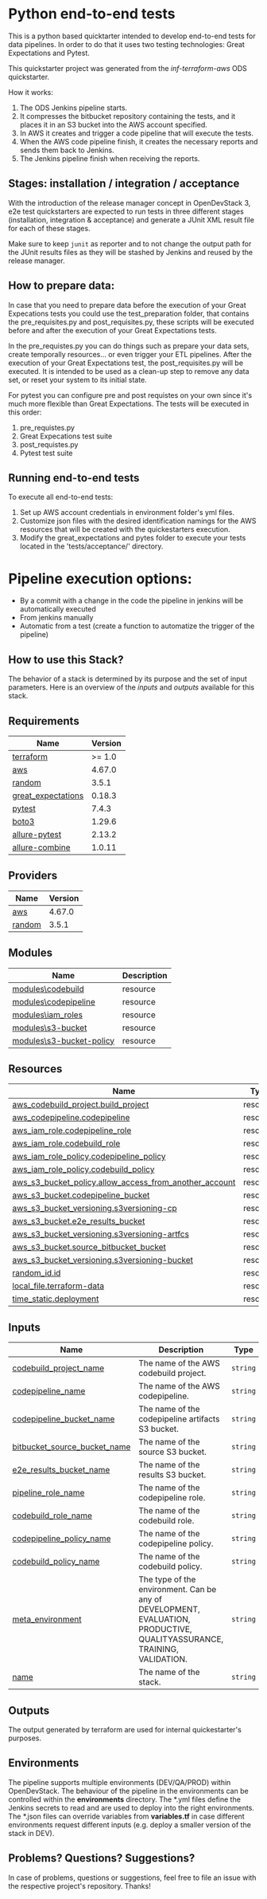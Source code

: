 # Python end-to-end tests

This is a python based quicktarter intended to develop end-to-end tests for data pipelines.
In order to do that it uses two testing technologies: Great Expectations and Pytest.

This quickstarter project was generated from the *inf-terraform-aws* ODS quickstarter.

How it works:
   1. The ODS Jenkins pipeline starts.
   2. It compresses the bitbucket repository containing the tests, and it places it in an S3 bucket into the AWS account specified.
   3. In AWS it creates and trigger a code pipeline that will execute the tests.
   4. When the AWS code pipeline finish, it creates the necessary reports and sends them back to Jenkins.
   5. The Jenkins pipeline finish when receiving the reports.
  


## Stages: installation / integration / acceptance

With the introduction of the release manager concept in OpenDevStack 3, e2e test quickstarters are expected to run tests in three different stages (installation, integration & acceptance) and generate a JUnit XML result file for each of these stages.

Make sure to keep `junit` as reporter and to not change the output path for the JUnit results files as they will be stashed by Jenkins and reused by the release manager.

## How to prepare data:
In case that you need to prepare data before the execution of your Great Expecations tests you could use the test_preparation folder, that contains the pre_requisites.py and post_requisites.py, these scripts
will be executed before and after the execution of your Great Expectations tests.

In the pre_requistes.py  you can do things such as prepare your data sets, create temporally resources... or even trigger your ETL pipelines.
After the execution of your Great Expectations test, the post_requisites.py will be executed. It is intended to be used as a clean-up step  to remove any data set, 
or reset your system to its initial state.

For pytest you can configure pre and post requistes on your own since it's much more flexible than Great Expectations.
The tests will be executed in this order:
  1. pre_requistes.py
  2. Great Expecations test suite
  3. post_requistes.py
  4. Pytest test suite

## Running end-to-end tests

To execute all end-to-end tests:

1. Set up AWS account credentials in environment folder's yml files. 
2. Customize json files with the desired identification namings for the AWS resources that will be created with the quickestarters execution.
3. Modify the great_expectations and pytes folder to execute your tests located in the 'tests/acceptance/' directory.

# Pipeline execution options:
- By a commit with a change in the code the pipeline in jenkins will be automatically executed
- From jenkins manually
- Automatic from a test (create a function to automatize the trigger of the pipeline)

## How to use this Stack?

The behavior of a stack is determined by its purpose and the set of input parameters. Here is an overview of the *inputs* and *outputs* available for this stack.

<!-- BEGINNING OF PRE-COMMIT-TERRAFORM DOCS HOOK -->
## Requirements

| Name | Version |
|------|---------|
| <a name="requirement_terraform"></a> [terraform](#requirement\_terraform) | >= 1.0 |
| <a name="requirement_aws"></a> [aws](#requirement\_aws) | 4.67.0 |
| <a name="requirement_random"></a> [random](#requirement\_random) | 3.5.1 |
| <a name="requirement_great_expectations"></a> [great_expectations](#requirement\_great_expectations) | 0.18.3 |
| <a name="requirement_pytest"></a> [pytest](#requirement\_pytest) | 7.4.3 |
| <a name="requirement_boto3"></a> [boto3](#requirement\_boto3) | 1.29.6 |
| <a name="requirement_allure-pytest"></a> [allure-pytest](#requirement\_allure-pytest) | 2.13.2 |
| <a name="requirement_allure-combine"></a> [allure-combine](#requirement\_allure-combine) | 1.0.11 |


## Providers

| Name | Version |
|------|---------|
| <a name="provider_aws"></a> [aws](#provider\_aws) | 4.67.0 |
| <a name="provider_random"></a> [random](#provider\_random) | 3.5.1 |

## Modules

| Name                                                                                                            | Description |
|-----------------------------------------------------------------------------------------------------------------|-------------|
| [modules\codebuild]()                                                                                           | resource    |
| [modules\codepipeline]()                                                                                        | resource    |
| [modules\iam_roles]()                                                                                           | resource    |
| [modules\s3-bucket]()                                                                                           | resource    |
| [modules\s3-bucket-policy](https://registry.terraform.io/providers/hashicorp/time/latest/docs/resources/static) | resource    |

## Resources

| Name                                                                                                                                       | Type |
|--------------------------------------------------------------------------------------------------------------------------------------------|------|
| [aws_codebuild_project.build_project](https://registry.terraform.io/providers/hashicorp/...)                                               | resource |
| [aws_codepipeline.codepipeline]()                                                                                                          | resource |
| [aws_iam_role.codepipeline_role]()                                                                                                         | resource |
| [aws_iam_role.codebuild_role]()                                                                                                            | resource |
| [aws_iam_role_policy.codepipeline_policy](https://registry.terraform.io/providers/hashicorp/random/3.5.1/docs/resources/id)                | resource |
| [aws_iam_role_policy.codebuild_policy](https://registry.terraform.io/providers/hashicorp/random/3.5.1/docs/resources/id)                   | resource |
| [aws_s3_bucket_policy.allow_access_from_another_account](https://registry.terraform.io/providers/hashicorp/random/3.5.1/docs/resources/id) | resource |
| [aws_s3_bucket.codepipeline_bucket](https://registry.terraform.io/providers/hashicorp/random/3.5.1/docs/resources/id)                      | resource |
| [aws_s3_bucket_versioning.s3versioning-cp](https://registry.terraform.io/providers/hashicorp/random/3.5.1/docs/resources/id)               | resource |
| [aws_s3_bucket.e2e_results_bucket](https://registry.terraform.io/providers/hashicorp/random/3.5.1/docs/resources/id)                       | resource |
| [aws_s3_bucket_versioning.s3versioning-artfcs](https://registry.terraform.io/providers/hashicorp/random/3.5.1/docs/resources/id)           | resource |
| [aws_s3_bucket.source_bitbucket_bucket](https://registry.terraform.io/providers/hashicorp/random/3.5.1/docs/resources/id)                  | resource |
| [aws_s3_bucket_versioning.s3versioning-bucket](https://registry.terraform.io/providers/hashicorp/random/3.5.1/docs/resources/id)           | resource |
| [random_id.id](https://registry.terraform.io/providers/hashicorp/random/3.5.1/docs/resources/id)                                           | resource |
| [local_file.terraform-data](https://registry.terraform.io/providers/hashicorp/random/3.5.1/docs/resources/id)                              | resource |
| [time_static.deployment](https://registry.terraform.io/providers/hashicorp/time/latest/docs/resources/static)                              | resource |

## Inputs

| Name                                                                                                                         | Description                                                                                                             | Type | Default               | Required |
|------------------------------------------------------------------------------------------------------------------------------|-------------------------------------------------------------------------------------------------------------------------|------|-----------------------|:--------:|
| <a name="input_codebuild_project_name"></a> [codebuild\_project\_name](#input\_codebuild\_project\_name)                     | The name of the AWS codebuild project.                                                                                  | `string` | `"codebuild-project"` | no |
| <a name="input_codepipeline_name"></a> [codepipeline\_name](#input\_codepipeline\_name)                                      | The name of the AWS codepipeline.                                                                                       | `string` | `"test-codepipeline"` | no |
| <a name="input_codepipeline_bucket_name"></a> [codepipeline\_bucket\_name](#input\_codepipeline\_bucket\_name)               | The name of the codepipeline artifacts S3 bucket.                                                                       | `string` | `"cpplartifacts"`     | no |
| <a name="input_bitbucket_source_bucket_name"></a> [bitbucket\_source\_bucket\_name](#input\_bitbucket\_source\_bucket\_name) | The name of the source S3 bucket.                                                                                       | `string` | `"src-bitbucket"`     | no |
| <a name="input_e2e_results_bucket_name"></a> [e2e\_results\_bucket\_name](#input\_e2e\_results\_bucket\_name)                | The name of the results S3 bucket.                                                                                      | `string` | `"test-results"`      | no |
| <a name="input_pipeline_role_name"></a> [pipeline\_role\_name](#input\_pipeline\_role\_name)                                 | The name of the codepipeline role.                                                                                      | `string` | `"test-codePipelineRole"`      | no |
| <a name="input_codebuild_role_name"></a> [codebuild\_role\_name](#input\_codebuild\_role\_name)                              | The name of the codebuild role.                                                                                         | `string` | `"test-codeBuildRole"`      | no |
| <a name="input_codepipeline_policy_name"></a> [codepipeline\_policy\_name](#input\_codepipeline\_policy\_name)               | The name of the codepipeline policy.                                                                                    | `string` | `"codepipeline_policy"`      | no |
| <a name="input_codebuild_policy_name"></a> [codebuild\_policy\_name](#input\_codebuild\_policy\_name)                        | The name of the codebuild policy.                                                                                       | `string` | `"codebuild_policy"`      | no |
| <a name="input_meta_environment"></a> [meta\_environment](#input\_meta\_environment)                                         | The type of the environment. Can be any of DEVELOPMENT, EVALUATION, PRODUCTIVE, QUALITYASSURANCE, TRAINING, VALIDATION. | `string` | `"DEVELOPMENT"`       | no |
| <a name="input_name"></a> [name](#input\_name)                                                                               | The name of the stack.                                                                                                  | `string` | `"stack-aws-quickstarter"` | no |

## Outputs

The output generated by terraform are used for internal quickestarter's purposes.


## Environments
The pipeline supports multiple environments (DEV/QA/PROD) within OpenDevStack. The behaviour of the pipeline in the environments can be controlled within the **environments** directory.
The *.yml files define the Jenkins secrets to read and are used to deploy into the right environments.
The *.json files can override variables from **variables.tf** in case different environments request different inputs (e.g. deploy a smaller version of the stack in DEV).

## Problems? Questions? Suggestions?

In case of problems, questions or suggestions, feel free to file an issue with the respective project's repository. Thanks!

